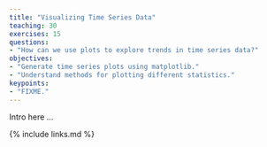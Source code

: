 ```yaml
---
title: "Visualizing Time Series Data"
teaching: 30
exercises: 15
questions:
- "How can we use plots to explore trends in time series data?"
objectives:
- "Generate time series plots using matplotlib."
- "Understand methods for plotting different statistics."
keypoints:
- "FIXME."
---
```


Intro here ...

{% include links.md %}
